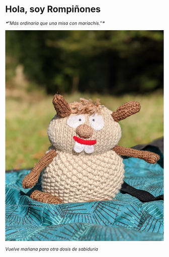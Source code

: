 # Hola, soy Rompiñones

<!--STARTS_HERE_QUOTE_README-->
<i>❝"Más ordinaria que una misa con mariachis."❞</i>
<!--ENDS_HERE_QUOTE_README-->

<!--START_SECTION:update_image-->
![alt text](https://raw.githubusercontent.com/focaalvarez/rompinones/main/.github/images/00100lrPORTRAIT_00100_BURST20211009120209783_COVER.jpg?raw=true)
<!--END_SECTION:update_image-->

*Vuelve mañana para otra dosis de sabiduría*
